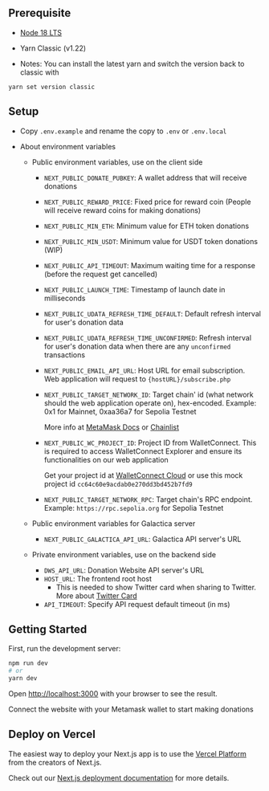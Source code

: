 ## Prerequisite

- [Node 18 LTS](https://nodejs.org/en/download)
- Yarn Classic (v1.22)

- Notes: You can install the latest yarn and switch the version back to classic with

```
yarn set version classic
```

## Setup

- Copy `.env.example` and rename the copy to `.env` or `.env.local`

- About environment variables

  - Public environment variables, use on the client side

    - `NEXT_PUBLIC_DONATE_PUBKEY`: A wallet address that will receive donations
    - `NEXT_PUBLIC_REWARD_PRICE`: Fixed price for reward coin (People will receive reward coins for making donations)
    - `NEXT_PUBLIC_MIN_ETH`: Minimum value for ETH token donations
    - `NEXT_PUBLIC_MIN_USDT`: Minimum value for USDT token donations (WIP)
    - `NEXT_PUBLIC_API_TIMEOUT`: Maximum waiting time for a response (before the request get cancelled)
    - `NEXT_PUBLIC_LAUNCH_TIME`: Timestamp of launch date in milliseconds
    - `NEXT_PUBLIC_UDATA_REFRESH_TIME_DEFAULT`: Default refresh interval for user's donation data
    - `NEXT_PUBLIC_UDATA_REFRESH_TIME_UNCONFIRMED`: Refresh interval for user's donation data when there are any `unconfirmed` transactions
    - `NEXT_PUBLIC_EMAIL_API_URL`: Host URL for email subscription. Web application will request to `{hostURL}/subscribe.php`
    - `NEXT_PUBLIC_TARGET_NETWORK_ID`: Target chain' id (what network should the web application operate on), hex-encoded. Example: 0x1 for Mainnet, 0xaa36a7 for Sepolia Testnet

      More info at [MetaMask Docs](https://docs.metamask.io/wallet/how-to/connect/detect-network/#chain-ids) or [Chainlist](https://chainid.network/)

    - `NEXT_PUBLIC_WC_PROJECT_ID`: Project ID from WalletConnect. This is required to access WalletConnect Explorer and ensure its functionalities on our web application

      Get your project id at [WalletConnect Cloud](https://cloud.walletconnect.com/app) or use this mock project id `cc64c60e9acdab0e270dd3bd452b7fd9`

    - `NEXT_PUBLIC_TARGET_NETWORK_RPC`: Target chain's RPC endpoint. Example: `https://rpc.sepolia.org` for Sepolia Testnet

  - Public environment variables for Galactica server

    - `NEXT_PUBLIC_GALACTICA_API_URL`: Galactica API server's URL

  - Private environment variables, use on the backend side
    - `DWS_API_URL`: Donation Website API server's URL
    - `HOST_URL`: The frontend root host
      - This is needed to show Twitter card when sharing to Twitter. More about [Twitter Card](https://developer.twitter.com/en/docs/twitter-for-websites/cards/overview/abouts-cards)
    - `API_TIMEOUT`: Specify API request default timeout (in ms)

## Getting Started

First, run the development server:

```bash
npm run dev
# or
yarn dev
```

Open [http://localhost:3000](http://localhost:3000) with your browser to see the result.

Connect the website with your Metamask wallet to start making donations

## Deploy on Vercel

The easiest way to deploy your Next.js app is to use the [Vercel Platform](https://vercel.com/new?utm_medium=default-template&filter=next.js&utm_source=create-next-app&utm_campaign=create-next-app-readme) from the creators of Next.js.

Check out our [Next.js deployment documentation](https://nextjs.org/docs/deployment) for more details.
